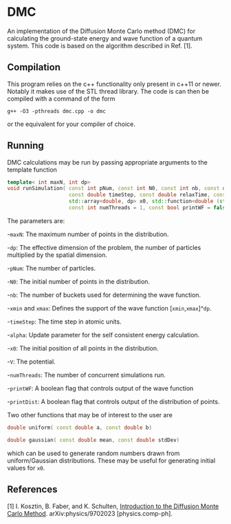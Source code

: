 # DMC
An implementation of the Diffusion Monte Carlo method (DMC) for calculating the ground-state energy and
wave function of a quantum system. This code is based on the algorithm described in Ref. [1].

## Compilation

This program relies on the c++ functionality only present in c++11 or newer. Notably it makes use of
the STL thread library. The code is can then be compiled with a command of the form
```
g++ -O3 -pthreads dmc.cpp -o dmc
```
or the equivalent for your compiler of choice.

## Running

DMC calculations may be run by passing appropriate arguments to the template function
```c++
template< int maxN, int dp>
void runSimulation( const int pNum, const int N0, const int nb, const double xmin, const double xmax,
                    const double timeStep, const double relaxTime, const double alpha,
                    std::array<double, dp> x0, std::function<double (std::array<double, dp> &)> &V,
                    const int numThreads = 1, const bool printWF = false, const bool printDist = false )
```
The parameters are:

-`maxN`: The maximum number of points in the distribution.

-`dp`: The effective dimension of the problem, the number of particles multiplied by the spatial
dimension.

-`pNum`: The number of particles.

-`N0`: The initial number of points in the distribution.

-`nb`: The number of buckets used for determining the wave function.

-`xmin` and `xmax`: Defines the support of the wave function [`xmin`,`xmax`]^`dp`.

-`timeStep`: The time step in atomic units.

-`alpha`: Update parameter for the self consistent energy calculation.

-`x0`: The initial position of all points in the distribution.

-`V`: The potential.

-`numThreads`: The number of concurrent simulations run.

-`printWF`: A boolean flag that controls output of the wave function

-`printDist`: A boolean flag that controls output of the distribution of points.

Two other functions that may be of interest to the user are
```c++
double uniform( const double a, const double b)
```
```c++
double gaussian( const double mean, const double stdDev)
```
which can be used to generate random numbers drawn from uniform/Gaussian distributions. These may be
useful for generating initial values for `x0`.

## References
[1] I. Kosztin, B. Faber, and K. Schulten, [Introduction to the Diffusion Monte Carlo
Method](https://arxiv.org/abs/physics/9702023). arXiv:physics/9702023 [physics.comp-ph].

